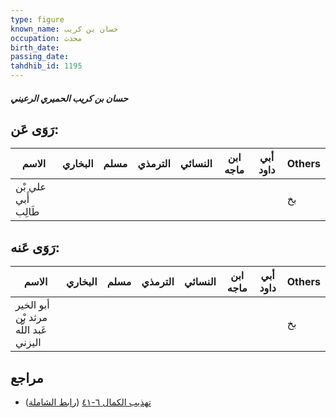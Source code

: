```yaml
---
type: figure
known_name: حسان بن كريب
occupation: محدث
birth_date:
passing_date:
tahdhib_id: 1195
---
```

##### حسان بن كريب الحميري الرعيني

## رَوَى عَن:
| الاسم               | البخاري | مسلم | الترمذي | النسائي | ابن ماجه | أبي داود | Others |
| ------------------- | ------- | ---- | ------- | ------- | -------- | -------- | ------ |
| علي بْن أَبي طَالِب |         |      |         |         |          |          | بخ     |
## رَوَى عَنه:
| الاسم                                 | البخاري | مسلم | الترمذي | النسائي | ابن ماجه | أبي داود | Others |
| ------------------------------------- | ------- | ---- | ------- | ------- | -------- | -------- | ------ |
| أبو الخير مرثد بْن عَبد اللَّه اليزني |         |      |         |         |          |          | بخ     |
## مراجع
- [تهذيب الكمال ٦-٤١](obsidian://open?vault=Tahdhib-al-Kamal&file=Figures/١١٩٥-حسان%20بن%20كريب%20الحميري%20الرعيني) ([رابط الشاملة](https://shamela.ws/book/3722/2705))